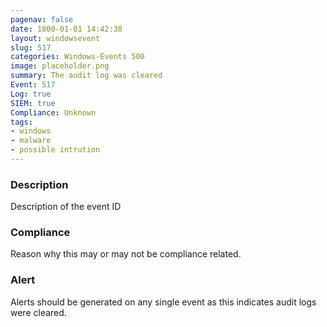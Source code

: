 ```yaml
---
pagenav: false
date: 1800-01-01 14:42:38
layout: windowsevent
slug: 517
categories: Windows-Events 500
image: placeholder.png
summary: The audit log was cleared
Event: 517
Log: true
SIEM: true
Compliance: Unknown
tags:
- windows
- malware
- possible intrution
---
```


### Description

Description of the event ID

### Compliance

Reason why this may or may not be compliance related.

### Alert

Alerts should be generated on any single event as this indicates audit logs were cleared.